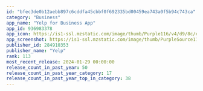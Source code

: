 ```yaml
---
id: "bfec3de0b12aebb897c6cddfa45cbbf0f692335bd00459ea743a0f5b94c743ca"
category: "Business"
app_name: "Yelp for Business App"
app_id: 936983378
app_icon: https://is1-ssl.mzstatic.com/image/thumb/Purple116/v4/d9/8c/ea/d98ceafb-7e8b-fd47-c2e4-67e76f7cdaee/app_icon-0-0-1x_U007emarketing-0-4-0-85-220.png/1024x1024bb.png
app_screenshot: https://is1-ssl.mzstatic.com/image/thumb/PurpleSource112/v4/f9/8b/1e/f98b1ea1-1639-24ae-7060-5d7a634c01d7/2de7760e-5e6b-48c3-af22-202aedd87f10_Apple_Biz_1.jpg/1242x2688bb.png
publisher_id: 284910353
publisher_name: "Yelp"
rank: 113
most_recent_release: 2024-01-29 00:00:00
release_count_in_past_year: 50
release_count_in_past_year_category: 17
release_count_in_past_year_top_in_category: 38
---
```

